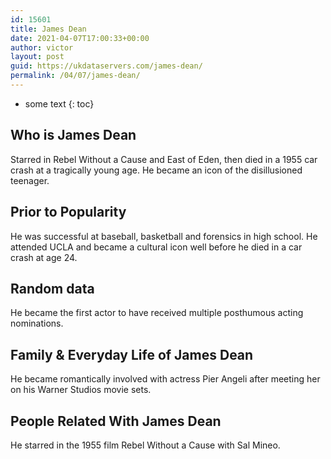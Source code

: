 ```yaml
---
id: 15601
title: James Dean
date: 2021-04-07T17:00:33+00:00
author: victor
layout: post
guid: https://ukdataservers.com/james-dean/
permalink: /04/07/james-dean/
---
```


* some text
{: toc}


## Who is James Dean



Starred in Rebel Without a Cause and East of Eden, then died in a 1955 car crash at a tragically young age. He became an icon of the disillusioned teenager.  

                
                
                
## Prior to Popularity



He was successful at baseball, basketball and forensics in high school. He attended UCLA and became a cultural icon well before he died in a car crash at age 24. 

                
                
                
## Random data



He became the first actor to have received multiple posthumous acting nominations. 

                
                
                
## Family & Everyday Life of James Dean



He became romantically involved with actress Pier Angeli after meeting her on his Warner Studios movie sets. 

                
                
                
## People Related With James Dean



He starred in the 1955 film Rebel Without a Cause with Sal Mineo. 

                
              
            
          
          
          